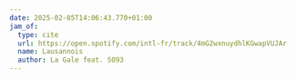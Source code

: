 ```yaml
---
date: 2025-02-05T14:06:43.770+01:00
jam_of:
  type: cite
  url: https://open.spotify.com/intl-fr/track/4mG2wxnuydhlKGwapVUJAr
  name: Lausannois
  author: La Gale feat. SO93
---
```


